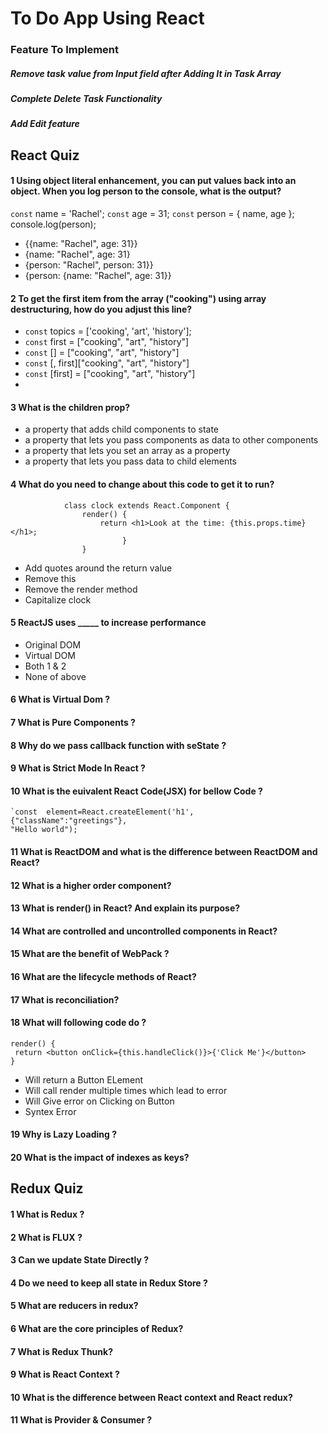 # To Do App Using React

### Feature To Implement

##### Remove task value from Input field after Adding It in Task Array
##### Complete Delete Task Functionality 
##### Add Edit feature



## React Quiz 

#### 1 Using object literal enhancement, you can put values back into an object. When you log person to the console, what is the output?
`const` name = 'Rachel';
`const` age = 31;
`const` person = { name, age };
console.log(person);

 - {{name: "Rachel", age: 31}}
 - {name: "Rachel", age: 31} 
 - {person: "Rachel", person: 31}}
 - {person: {name: "Rachel", age: 31}}
 

#### 2 To get the first item from the array ("cooking") using array destructuring, how do you adjust this line?

- `const` topics = ['cooking', 'art', 'history'];
- `const` first = ["cooking", "art", "history"]
- `const` [] = ["cooking", "art", "history"]
- `const` [, first]["cooking", "art", "history"]
- `const` [first] = ["cooking", "art", "history"] 
- 

#### 3 What is the children prop?

- a property that adds child components to state
- a property that lets you pass components as data to other components 
- a property that lets you set an array as a property
- a property that lets you pass data to child elements



#### 4 What do you need to change about this code to get it to run?
                class clock extends React.Component {
                    render() {
                        return <h1>Look at the time: {this.props.time}</h1>;
                             }
                    }

- Add quotes around the return value
- Remove this
- Remove the render method
- Capitalize clock


#### 5  ReactJS uses _____ to increase performance
 - Original DOM
 - Virtual DOM
-  Both 1 & 2
-  None of above

#### 6 What is Virtual Dom ?

#### 7 What is Pure Components ?
#### 8 Why do we pass callback function with seState ?
#### 9 What is Strict Mode In React ? 

#### 10 What is the euivalent React Code(JSX) for bellow Code ?

    `const  element=React.createElement('h1',
    {"className":"greetings"},
    "Hello world");
    
    
#### 11 What is ReactDOM and what is the difference between ReactDOM and React?

#### 12 What is a higher order component?

#### 13 What is render() in React? And explain its purpose?

#### 14 What are controlled and uncontrolled components in React?

#### 15 What are the benefit of WebPack ?
#### 16 What are the lifecycle methods of React?

#### 17 What is reconciliation?
#### 18 What will following code do ?
    render() {
     return <button onClick={this.handleClick()}>{'Click Me'}</button>
    }
    
- Will return a Button ELement
- Will call render multiple times which lead to error
- Will Give error on Clicking on Button
- Syntex Error 

#### 19 Why is Lazy Loading ?
#### 20 What is the impact of indexes as keys?


## Redux Quiz


#### 1 What is Redux ?
#### 2 What is FLUX ?
#### 3 Can we update State Directly ?
#### 4 Do we need to keep all state in Redux Store ?
#### 5 What are reducers in redux?
#### 6 What are the core principles of Redux?
#### 7 What is Redux Thunk?
#### 9 What is React Context ?
#### 10 What is the difference between React context and React redux?
#### 11 What is Provider & Consumer ?
